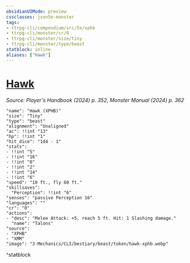 ```yaml
---
obsidianUIMode: preview
cssclasses: json5e-monster
tags:
- ttrpg-cli/compendium/src/5e/xphb
- ttrpg-cli/monster/cr/0
- ttrpg-cli/monster/size/tiny
- ttrpg-cli/monster/type/beast
statblock: inline
aliases: ["Hawk"]
---
```

# [Hawk](3-Mechanics\CLI\bestiary\beast/hawk-xphb.md)
*Source: Player's Handbook (2024) p. 352, Monster Manual (2024) p. 362*  

```statblock
"name": "Hawk (XPHB)"
"size": "Tiny"
"type": "beast"
"alignment": "Unaligned"
"ac": !!int "13"
"hp": !!int "1"
"hit_dice": "1d4 - 1"
"stats":
- !!int "5"
- !!int "16"
- !!int "8"
- !!int "2"
- !!int "14"
- !!int "6"
"speed": "10 ft., fly 60 ft."
"skillsaves":
  "Perception": !!int "6"
"senses": "passive Perception 16"
"languages": ""
"cr": "0"
"actions":
- "desc": "Melee Attack: +5, reach 5 ft. Hit: 1 Slashing damage."
  "name": "Talons"
"source":
- "XPHB"
- "XMM"
"image": "3-Mechanics/CLI/bestiary/beast/token/hawk-xphb.webp"
```
^statblock